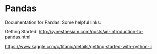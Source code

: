 # Pandas

Documentation for Pandas:
Some helpful links:

Getting Started:
http://synesthesiam.com/posts/an-introduction-to-pandas.html

https://www.kaggle.com/c/titanic/details/getting-started-with-python-ii
